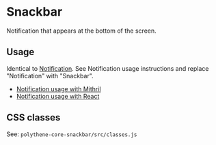 # Snackbar

Notification that appears at the bottom of the screen.

## Usage

Identical to [Notification](notification.md). See Notification usage instructions and replace "Notification" with "Snackbar".

* [Notification usage with Mithril](mithril/notification.md)
* [Notification usage with React](react/notification.md)


## CSS classes

See: `polythene-core-snackbar/src/classes.js`

